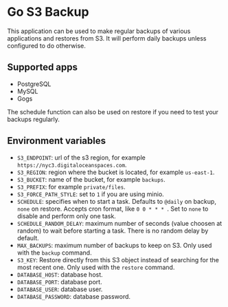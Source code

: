 # Go S3 Backup

This application can be used to make regular backups of various applications and restores from S3. It will perform daily backups unless configured to do otherwise.

## Supported apps

* PostgreSQL
* MySQL
* Gogs

The schedule function can also be used on restore if you need to test your backups regularly.

## Environment variables

* `S3_ENDPOINT`: url of the s3 region, for example `https://nyc3.digitaloceanspaces.com`.
* `S3_REGION`: region where the bucket is located, for example `us-east-1`.
* `S3_BUCKET`: name of the bucket, for example `backups`.
* `S3_PREFIX`: for example `private/files`.
* `S3_FORCE_PATH_STYLE`: set to `1` if you are using minio.
* `SCHEDULE`: specifies when to start a task. Defaults to `@daily` on backup, `none` on restore. Accepts cron format, like `0 0 * * * `. Set to `none` to disable and perform only one task.
* `SCHEDULE_RANDOM_DELAY`: maximum number of seconds (value choosen at random) to wait before starting a task. There is no random delay by default.
* `MAX_BACKUPS`: maximum number of backups to keep on S3. Only used with the `backup` command.
* `S3_KEY`: Restore directly from this S3 object instead of searching for the most recent one. Only used with the `restore` command.
* `DATABASE_HOST`: database host.
* `DATABASE_PORT`: database port.
* `DATABASE_USER`:  database user.
* `DATABASE_PASSWORD`:  database password.
